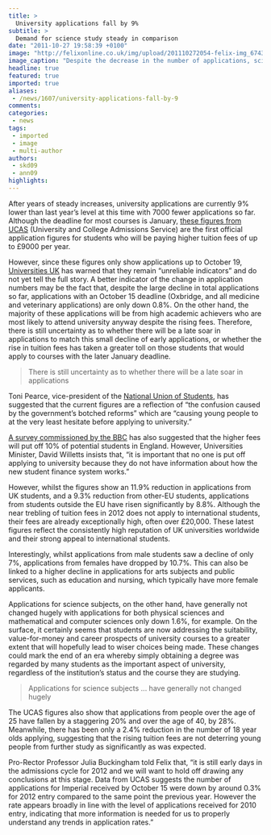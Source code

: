 ```yaml
---
title: >
  University applications fall by 9%
subtitle: >
  Demand for science study steady in comparison
date: "2011-10-27 19:58:39 +0100"
image: "http://felixonline.co.uk/img/upload/201110272054-felix-img_6743-copy.jpg"
image_caption: "Despite the decrease in the number of applications, science remains in demand"
headline: true
featured: true
imported: true
aliases:
 - /news/1607/university-applications-fall-by-9
comments:
categories:
 - news
tags:
 - imported
 - image
 - multi-author
authors:
 - skd09
 - ann09
highlights:
---
```


After years of steady increases, university applications are currently 9% lower than last year’s level at this time with 7000 fewer applications so far. Although the deadline for most courses is January, [these figures from UCAS](http://www.ucas.com/about_us/media_enquiries/media_releases/2011/20111024) (University and College Admissions Service) are the first official application figures for students who will be paying higher tuition fees of up to £9000 per year.

However, since these figures only show applications up to October 19, [Universities UK](http://www.universitiesuk.ac.uk/Pages/Default.aspx) has warned that they remain “unreliable indicators” and do not yet tell the full story. A better indicator of the change in application numbers may be the fact that, despite the large decline in total applications so far, applications with an October 15 deadline (Oxbridge, and all medicine and veterinary applications) are only down 0.8%. On the other hand, the majority of these applications will be from high academic achievers who are most likely to attend university anyway despite the rising fees. Therefore, there is still uncertainty as to whether there will be a late soar in applications to match this small decline of early applications, or whether the rise in tuition fees has taken a greater toll on those students that would apply to courses with the later January deadline.

> There is still uncertainty as to whether there will be a late soar in applications

Toni Pearce, vice-president of the [National Union of Students](http://www.nus.org.uk/), has suggested that the current figures are a reflection of “the confusion caused by the government’s botched reforms” which are “causing young people to at the very least hesitate before applying to university.”

[A survey commissioned by the BBC](http://www.bbc.co.uk/news/education-15392743) has also suggested that the higher fees will put off 10% of potential students in England. However, Universities Minister, David Willetts insists that, “it is important that no one is put off applying to university because they do not have information about how the new student finance system works.”

However, whilst the figures show an 11.9% reduction in applications from UK students, and a 9.3% reduction from other-EU students, applications from students outside the EU have risen significantly by 8.8%. Although the near trebling of tuition fees in 2012 does not apply to international students, their fees are already exceptionally high, often over £20,000. These latest figures reflect the consistently high reputation of UK universities worldwide and their strong appeal to international students.

Interestingly, whilst applications from male students saw a decline of only 7%, applications from females have dropped by 10.7%. This can also be linked to a higher decline in applications for arts subjects and public services, such as education and nursing, which typically have more female applicants.

Applications for science subjects, on the other hand, have generally not changed hugely with applications for both physical sciences and mathematical and computer sciences only down 1.6%, for example. On the surface, it certainly seems that students are now addressing the suitability, value-for-money and career prospects of university courses to a greater extent that will hopefully lead to wiser choices being made. These changes could mark the end of an era whereby simply obtaining a degree was regarded by many students as the important aspect of university, regardless of the institution’s status and the course they are studying.

> Applications for science subjects ... have generally not changed hugely

The UCAS figures also show that applications from people over the age of 25 have fallen by a staggering 20% and over the age of 40, by 28%. Meanwhile, there has been only a 2.4% reduction in the number of 18 year olds applying, suggesting that the rising tuition fees are not deterring young people from further study as significantly as was expected.

Pro-Rector Professor Julia Buckingham told Felix that, “it is still early days in the admissions cycle for 2012 and we will want to hold off drawing any conclusions at this stage. Data from UCAS suggests the number of applications for Imperial received by October 15 were down by around 0.3% for 2012 entry compared to the same point the previous year. However the rate appears broadly in line with the level of applications received for 2010 entry, indicating that more information is needed for us to properly understand any trends in application rates.”
